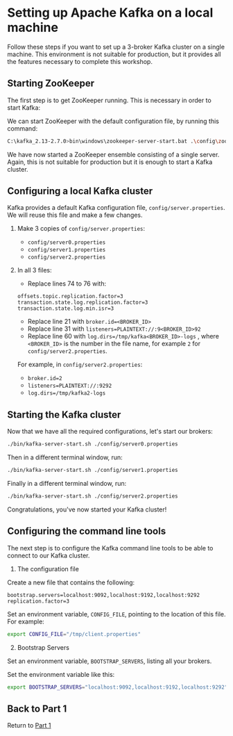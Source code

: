 # Setting up Apache Kafka on a local machine

Follow these steps if you want to set up a 3-broker Kafka cluster on a single machine. This environment is not suitable for production, but it provides all the features necessary to complete this workshop.

## Starting ZooKeeper

The first step is to get ZooKeeper running. This is necessary in order to start Kafka:

We can start ZooKeeper with the default configuration file, by running this command:

```sh
C:\kafka_2.13-2.7.0>bin\windows\zookeeper-server-start.bat .\config\zookeeper.properties
```

We have now started a ZooKeeper ensemble consisting of a single server. Again, this is not suitable for production but it is enough to start a Kafka cluster.

## Configuring a local Kafka cluster

Kafka provides a default Kafka configuration file, `config/server.properties`. We will reuse this file and make a few changes.

1. Make 3 copies of `config/server.properties`:

    - `config/server0.properties`
    - `config/server1.properties`
    - `config/server2.properties`

2. In all 3 files:
    - Replace lines 74 to 76 with:

    ```properties
    offsets.topic.replication.factor=3
    transaction.state.log.replication.factor=3
    transaction.state.log.min.isr=3
    ```

    - Replace line 21 with `broker.id=<BROKER_ID>`
    - Replace line 31 with `listeners=PLAINTEXT://:9<BROKER_ID>92`
    - Replace line 60 with `log.dirs=/tmp/kafka<BROKER_ID>-logs` 
    , where `<BROKER_ID>` is the number in the file name, for example `2` for `config/server2.properties`.

    For example, in `config/server2.properties`:

    - `broker.id=2`
    - `listeners=PLAINTEXT://:9292`
    - `log.dirs=/tmp/kafka2-logs`  

## Starting the Kafka cluster

Now that we have all the required configurations, let's start our brokers:

```sh
./bin/kafka-server-start.sh ./config/server0.properties
```

Then in a different terminal window, run:

```sh
./bin/kafka-server-start.sh ./config/server1.properties
```

Finally in a different terminal window, run:
```sh
./bin/kafka-server-start.sh ./config/server2.properties
```

Congratulations, you've now started your Kafka cluster!

## Configuring the command line tools

The next step is to configure the Kafka command line tools to be able to connect to our Kafka cluster.

1. The configuration file

Create a new file that contains the following:

```properties
bootstrap.servers=localhost:9092,localhost:9192,localhost:9292
replication.factor=3
```

Set an environment variable, `CONFIG_FILE`, pointing to the location of this file. For example:

```sh
export CONFIG_FILE="/tmp/client.properties"
```

2. Bootstrap Servers

Set an environment variable, `BOOTSTRAP_SERVERS`, listing all your brokers.

Set the environment variable like this:

```sh
export BOOTSTRAP_SERVERS="localhost:9092,localhost:9192,localhost:9292"
```

## Back to Part 1

Return to [Part 1](../part1/README.md)
